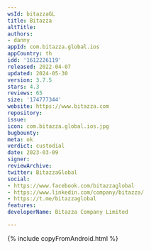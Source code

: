 ```yaml
---
wsId: bitazzaGL
title: Bitazza
altTitle: 
authors:
- danny
appId: com.bitazza.global.ios
appCountry: th
idd: '1612226119'
released: 2022-04-07
updated: 2024-05-30
version: 3.7.5
stars: 4.3
reviews: 65
size: '174777344'
website: https://www.bitazza.com
repository: 
issue: 
icon: com.bitazza.global.ios.jpg
bugbounty: 
meta: ok
verdict: custodial
date: 2023-03-09
signer: 
reviewArchive: 
twitter: BitazzaGlobal
social:
- https://www.facebook.com/bitazzaglobal
- https://www.linkedin.com/company/bitazza/
- https://t.me/bitazzaglobal
features: 
developerName: Bitazza Company Limited

---
```


{% include copyFromAndroid.html %}
